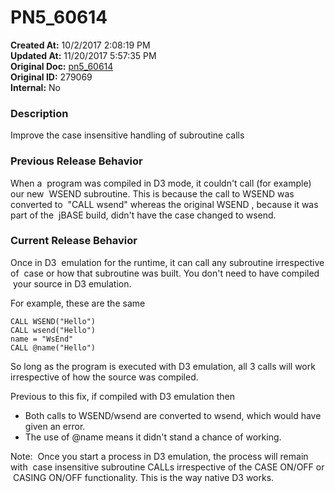 # PN5_60614

**Created At:** 10/2/2017 2:08:19 PM  
**Updated At:** 11/20/2017 5:57:35 PM  
**Original Doc:** [pn5_60614](https://docs.jbase.com/36526-5-6-2-release-notes/pn5_60614)  
**Original ID:** 279069  
**Internal:** No  


### Description

Improve the case insensitive handling of subroutine calls



### Previous Release Behavior

When a  program was compiled in D3 mode, it couldn't call (for example) our new  WSEND subroutine. This is because the call to WSEND was converted to  "CALL wsend" whereas the original WSEND , because it was part of the  jBASE build, didn't have the case changed to wsend.



### Current Release Behavior

Once in D3  emulation for the runtime, it can call any subroutine irrespective of  case or how that subroutine was built. You don't need to have compiled  your source in D3 emulation.

For example, these are the same

```
CALL WSEND("Hello")
CALL wsend("Hello")
name = "WsEnd"
CALL @name("Hello")
```

So long as the program is executed with D3 emulation, all 3 calls will work irrespective of how the source was compiled.

Previous to this fix, if compiled with D3 emulation then

- Both calls to WSEND/wsend are converted to wsend, which would have given an error.
- The use of @name means it didn't stand a chance of working.


Note:  Once you start a process in D3 emulation, the process will remain with  case insensitive subroutine CALLs irrespective of the CASE ON/OFF or  CASING ON/OFF functionality. This is the way native D3 works.
